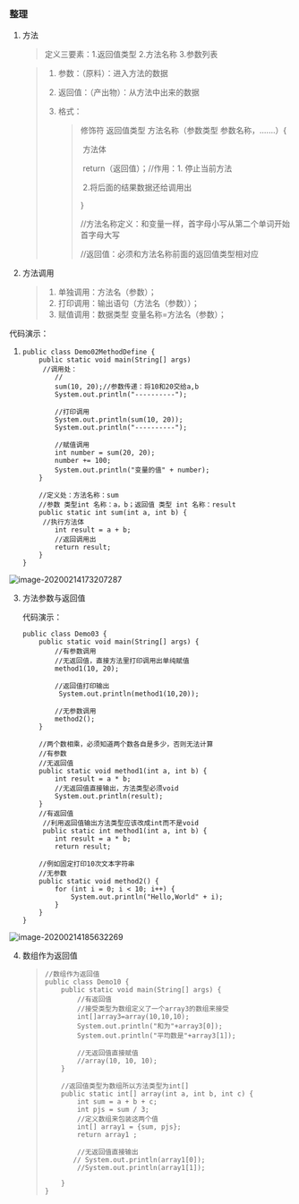 ### 整理

1. 方法

   > 定义三要素：1.返回值类型	2.方法名称	3.参数列表

   > 1. 参数：（原料）：进入方法的数据
   >
   > 2. 返回值：（产出物）：从方法中出来的数据
   >
   > 3. 格式：
   >
   >    > 修饰符  返回值类型  方法名称（参数类型  参数名称，.......）{
   >    >
   >    > ​				方法体
   >    >
   >    > ​				return（返回值）；//作用：1. 停止当前方法
   >    >
   >    > ​																 2.将后面的结果数据还给调用出
   >    >
   >    > }
   >    >
   >    > //方法名称定义：和变量一样，首字母小写从第二个单词开始首字母大写
   >    >
   >    > //返回值：必须和方法名称前面的返回值类型相对应

2. 方法调用

   > 1. 单独调用：方法名（参数）；
   > 2. 打印调用：输出语句（方法名（参数））；
   > 3. 赋值调用：数据类型  变量名称=方法名（参数）；

代码演示：

1. ```
   public class Demo02MethodDefine {
       public static void main(String[] args) 
       	//调用处：
           //
           sum(10, 20);//参数传递：将10和20交给a,b
           System.out.println("----------");
   
           //打印调用
           System.out.println(sum(10, 20));
           System.out.println("----------");
   
           //赋值调用
           int number = sum(20, 20);
           number += 100;
           System.out.println("变量的值" + number);
       }
       
       //定义处：方法名称：sum
       //参数 类型int 名称：a，b；返回值 类型 int 名称：result
       public static int sum(int a, int b) {
       	//执行方法体
           int result = a + b;
           //返回调用出
           return result;
       }
   }
   ```

![image-20200214173207287](C:\Users\Congzongyang\AppData\Roaming\Typora\typora-user-images\image-20200214173207287.png)

3. 方法参数与返回值

   代码演示：

   ```
   public class Demo03 {
       public static void main(String[] args) {
           //有参数调用
           //无返回值，直接方法里打印调用出单纯赋值
           method1(10, 20);
           
           //返回值打印输出
            System.out.println(method1(10,20));
   
           //无参数调用
           method2();
       }
   
       //两个数相乘，必须知道两个数各自是多少，否则无法计算
       //有参数
       //无返回值
       public static void method1(int a, int b) {
           int result = a * b;
           //无返回值直接输出，方法类型必须void
           System.out.println(result);
       }
       //有返回值
        //利用返回值输出方法类型应该改成int而不是void
        public static int method1(int a, int b) {
           int result = a * b;
           return result;
   
       //例如固定打印10次文本字符串
       //无参数
       public static void method2() {
           for (int i = 0; i < 10; i++) {
               System.out.println("Hello,World" + i);
           }
       }
   }
   ```

![image-20200214185632269](C:\Users\Congzongyang\AppData\Roaming\Typora\typora-user-images\image-20200214185632269.png)

4. 数组作为返回值

   > ```
   > //数组作为返回值
   > public class Demo10 {
   >     public static void main(String[] args) {
   >         //有返回值
   >         //接受类型为数组定义了一个array3的数组来接受
   >         int[]array3=array(10,10,10);
   >         System.out.println("和为"+array3[0]);
   >         System.out.println("平均数是"+array3[1]);
   >         
   >         //无返回值直接赋值
   >         //array(10, 10, 10);
   >     }
   > 
   >     //返回值类型为数组所以方法类型为int[]
   >     public static int[] array(int a, int b, int c) {
   >         int sum = a + b + c;
   >         int pjs = sum / 3;
   >         //定义数组来包装这两个值
   >         int[] array1 = {sum, pjs};
   >         return array1 ; 
   >         
   >         //无返回值直接输出
   >        // System.out.println(array1[0]);
   >         //System.out.println(array1[1]);
   > 
   >     }
   > }
   > ```